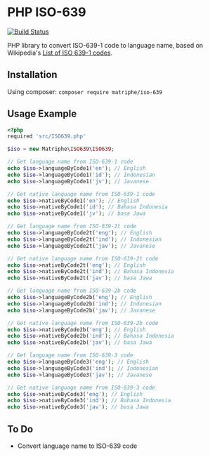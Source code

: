# PHP ISO-639

[![Build Status](https://travis-ci.org/matriphe/php-iso-639.svg)](https://travis-ci.org/matriphe/php-iso-639)

PHP library to convert ISO-639-1 code to language name, based on Wikipedia's [List of ISO 639-1 codes](https://en.wikipedia.org/wiki/List_of_ISO_639-1_codes).

## Installation

Using composer: `composer require matriphe/iso-639`

## Usage Example

```php
<?php
required 'src/ISO639.php'

$iso = new Matriphe\ISO639\ISO639;

// Get language name from ISO-639-1 code
echo $iso->languageByCode1('en'); // English
echo $iso->languageByCode1('id'); // Indonesian
echo $iso->languageByCode1('jv'); // Javanese

// Get native language name from ISO-639-1 code
echo $iso->nativeByCode1('en'); // English
echo $iso->nativeByCode1('id'); // Bahasa Indonesia
echo $iso->nativeByCode1('jv'); // basa Jawa

// Get language name from ISO-639-2t code
echo $iso->languageByCode2t('eng'); // English
echo $iso->languageByCode2t('ind'); // Indonesian
echo $iso->languageByCode2t('jav'); // Javanese

// Get native language name from ISO-639-2t code
echo $iso->nativeByCode2t('eng'); // English
echo $iso->nativeByCode2t('ind'); // Bahasa Indonesia
echo $iso->nativeByCode2t('jav'); // basa Jawa

// Get language name from ISO-639-2b code
echo $iso->languageByCode2b('eng'); // English
echo $iso->languageByCode2b('ind'); // Indonesian
echo $iso->languageByCode2b('jav'); // Javanese

// Get native language name from ISO-639-2b code
echo $iso->nativeByCode2b('eng'); // English
echo $iso->nativeByCode2b('ind'); // Bahasa Indonesia
echo $iso->nativeByCode2b('jav'); // basa Jawa

// Get language name from ISO-639-3 code
echo $iso->languageByCode3('eng'); // English
echo $iso->languageByCode3('ind'); // Indonesian
echo $iso->languageByCode3('jav'); // Javanese

// Get native language name from ISO-639-3 code
echo $iso->nativeByCode3('eng'); // English
echo $iso->nativeByCode3('ind'); // Bahasa Indonesia
echo $iso->nativeByCode3('jav'); // basa Jawa

```

## To Do

* Convert language name to ISO-639 code
